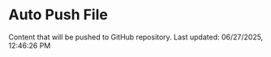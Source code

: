 # Auto Push File

Content that will be pushed to GitHub repository.
Last updated: 06/27/2025, 12:46:26 PM